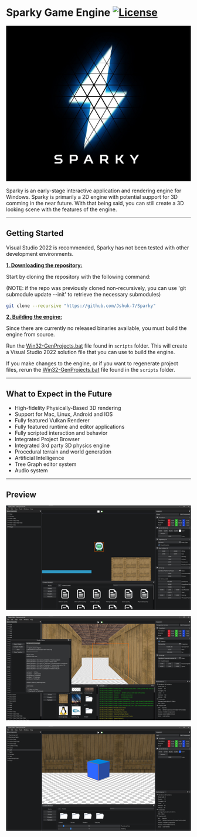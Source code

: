 # Sparky Game Engine [![License](https://img.shields.io/github/license/JShuk-7/Sparky.svg)](https://github.com/JShuk-7/Sparky/blob/master/LICENSE)

![Sparky Logo](Sparky-Editor/Resources/Images/SparkyLogo.jpg)

Sparky is an early-stage interactive application and rendering engine for Windows. Sparky is primarily a 2D engine with potential support for 3D comming in the near future. With that being said, you can still create a 3D looking scene with the features of the engine.

---

## Getting Started

Visual Studio 2022 is recommended, Sparky has not been tested with other development environments.

<ins>**1. Downloading the repository:**<ins>

Start by cloning the repository with the following command: </br>

(NOTE: if the repo was previously cloned non-recursively, you can use 'git submodule update --init' to retrieve the necessary submodules)

```bash
git clone --recursive "https://github.com/Jshuk-7/Sparky"
```

<ins>**2. Building the engine:**</ins>

Since there are currently no released binaries available, you must build the engine from source.

Run the [Win32-GenProjects.bat](https://github.com/JShuk-7/Sparky/blob/master/scripts/Win32-GenProjects.bat) file found in `scripts` folder. This will create a Visual Studio 2022 solution file that you can use to build the engine.

If you make changes to the engine, or if you want to regenerate project files, rerun the [Win32-GenProjects.bat](https://github.com/JShuk-7/Sparky/blob/master/scripts/Win32-GenProjects.bat) file found in the `scripts` folder.

---

## What to Expect in the Future

-   High-fidelity Physically-Based 3D rendering
-   Support for Mac, Linux, Android and IOS
-   Fully featured Vulkan Renderer
-   Fully featured runtime and editor applications
-   Fully scripted interaction and behavior
-   Integrated Project Browser
-   Integrated 3rd party 3D physics engine
-   Procedural terrain and world generation
-   Artificial Intelligence
-   Tree Graph editor system
-   Audio system

---

## Preview

![Platformer Game](Sparky-Editor/Resources/Images/Engine/PlatformerGame.png)

![3D Scene](Sparky-Editor/Resources/Images/Engine/3DScene.png)

![3D Cube](Sparky-Editor/Resources/Images/Engine/3DCube.png)
